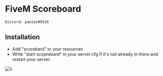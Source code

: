# FiveM Scoreboard
```sh
Discord: panzar#9526
```

## Installation
* Add "scorebard" to your resources
* Write "start scoprebard" in your server.cfg if it's not already in there and restart your server.

![s](https://i.imgur.com/7z5qEea.png)
